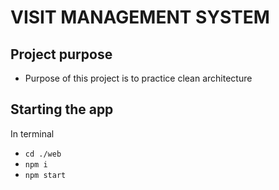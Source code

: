 # VISIT MANAGEMENT SYSTEM
## Project purpose
  - Purpose of this project is to practice clean architecture
 
## Starting the app
In terminal
  - `cd ./web`
  - `npm i`
  - `npm start`